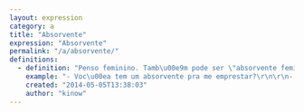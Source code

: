 ```yaml
---
layout: expression
category: a
title: "Absorvente"
expression: "Absorvente"
permalink: "/a/absorvente/"
definitions:
  - definition: "Penso feminino. Tamb\u00e9m pode ser \"absorvente feminino\"."
    example: "- Voc\u00ea tem um absorvente pra me emprestar?\r\n\r\n- Qual seu absorvente preferido?"
    created: "2014-05-05T13:38:03"
    author: "kinow"
---
```

